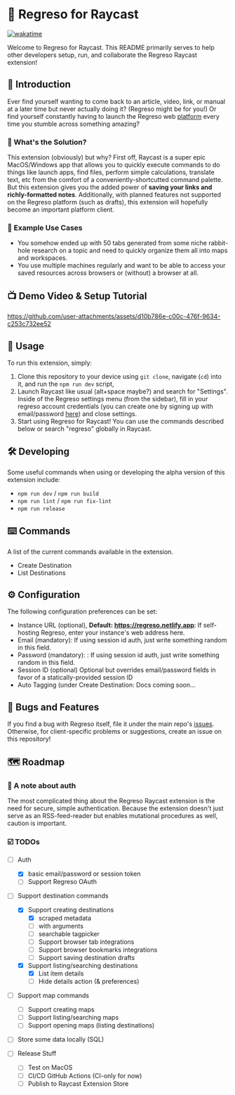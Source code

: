 # 🔷 Regreso for Raycast

[![wakatime](https://wakatime.com/badge/user/7482ea9d-3085-4e9b-95ad-1ca78a14d948/project/de8e3865-61b8-47e9-8f80-dbc6224ca070.svg)](https://wakatime.com/badge/user/7482ea9d-3085-4e9b-95ad-1ca78a14d948/project/de8e3865-61b8-47e9-8f80-dbc6224ca070)

Welcome to Regreso for Raycast. This README primarily serves to help other developers setup, run, and collaborate the Regreso Raycast extension!

## 💬 Introduction

Ever find yourself wanting to come back to an article, video, link, or manual at a later time but never actually doing it? (Regreso might be for you!) Or find yourself constantly having to launch the Regreso web [platform](https://regreso.netlify.app) every time you stumble across something amazing?

### 🤔 What's the Solution?

This extension (obviously) but why? First off, Raycast is a super epic MacOS/Windows app that allows you to quickly execute commands to do things like launch apps, find files, perform simple calculations, translate text, etc from the comfort of a conveniently-shortcutted command palette. But this extension gives you the added power of **saving your links and richly-formatted notes**. Additionally, with planned features not supported on the Regreso platform (such as drafts), this extension will hopefully become an important platform client.

### 💪 Example Use Cases

- You somehow ended up with 50 tabs generated from some niche rabbit-hole research on a topic and need to quickly organize them all into maps and workspaces.
- You use multiple machines regularly and want to be able to access your saved resources across browsers or (without) a browser at all.

## 📺 Demo Video & Setup Tutorial

https://github.com/user-attachments/assets/d10b786e-c00c-476f-9634-c253c732ee52

## 🚀 Usage

To run this extension, simply:

1. Clone this repository to your device using `git clone`, navigate (`cd`) into it, and run the `npm run dev` script,
2. Launch Raycast like usual (alt+space maybe?) and search for "Settings". Inside of the Regreso settings menu (from the sidebar), fill in your regreso account credentials (you can create one by signing up with email/password [here](https://regreso.netlify.app/sign-up)) and close settings.
4. Start using Regreso for Raycast! You can use the commands described below or search "regreso" globally in Raycast.

## 🛠️ Developing

Some useful commands when using or developing the alpha version of this extension include:

- `npm run dev` / `npm run build`
- `npm run lint` / `npm run fix-lint`
- `npm run release`

## ⌨️ Commands

A list of the current commands available in the extension.

- Create Destination
- List Destinations

## ⚙️ Configuration

The following configuration preferences can be set:

- Instance URL (optional), **Default: https://regreso.netlify.app**: If self-hosting Regreso, enter your instance's web address here.
- Email (mandatory): If using session id auth, just write something random in this field.
- Password (mandatory): : If using session id auth, just write something random in this field.
- Session ID (optional) Optional but overrides email/password fields in favor of a statically-provided session ID
- Auto Tagging (under Create Destination: Docs coming soon...

## 🐛 Bugs and Features

If you find a bug with Regreso itself, file it under the main repo's [issues](https://github.com/matmanna/Regreso). Otherwise, for client-specific problems or suggestions, create an issue on this repository!

## 🗺️ Roadmap

### 📝 A note about auth

The most complicated thing about the Regreso Raycast extension is the need for secure, simple authentication. Because the extension doesn't just serve as an RSS-feed-reader but enables mutational procedures as well, caution is important.

### ☑️ TODOs

- [ ] Auth
  - [x] basic email/password or session token
  - [ ] Support Regreso OAuth
- [ ] Support destination commands
  - [x] Support creating destinations
    - [x] scraped metadata
    - [ ] with arguments
    - [ ] searchable tagpicker
    - [ ] Support browser tab integrations
    - [ ] Support browser bookmarks integrations
    - [ ] Support saving destination drafts
  - [x] Support listing/searching destinations
    - [x] List item details
    - [ ] Hide details action (& preferences)

- [ ] Support map commands
  - [ ] Support creating maps
  - [ ] Support listing/searching maps
  - [ ] Support opening maps (listing destinations)

- [ ] Store some data locally (SQL)

- [ ] Release Stuff
  - [ ] Test on MacOS
  - [ ] CI/CD GitHub Actions (CI-only for now)
  - [ ] Publish to Raycast Extension Store
